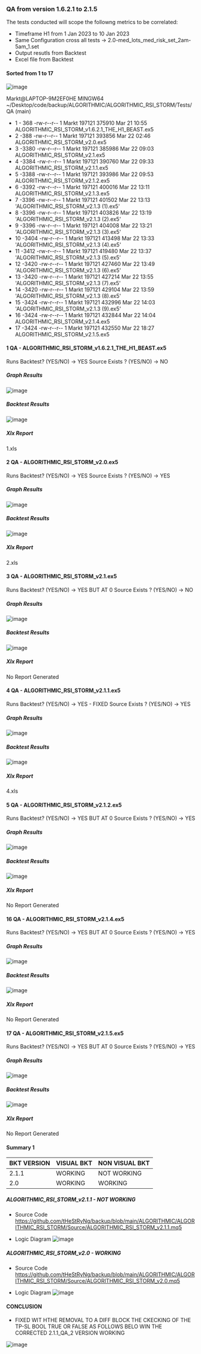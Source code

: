 ### QA from version 1.6.2.1 to 2.1.5
The tests conducted will scope the followng metrics to be correlated:

- Timeframe H1 from 1 Jan 2023 to 10 Jan 2023
- Same Configuration cross all tests -> 2.0-med_lots_med_risk_set_2am-5am_1.set
- Output resutls from Backtest
- Excel file from Backtest

#### Sorted from 1 to 17

![image](https://user-images.githubusercontent.com/118682909/227040873-960b441f-e446-4b3a-8972-8b25e1a02106.png)


Markt@LAPTOP-9M2EF0HE MINGW64 ~/Desktop/code/backup/ALGORITHMIC/ALGORITHMIC_RSI_STORM/Tests/QA (main)

- 1 - 368 -rw-r--r-- 1 Markt 197121 375910 Mar 21 10:55  ALGORITHMIC_RSI_STORM_v1.6.2.1_THE_H1_BEAST.ex5
- 2 -388 -rw-r--r-- 1 Markt 197121 393856 Mar 22 02:46  ALGORITHMIC_RSI_STORM_v2.0.ex5
- 3 -3380 -rw-r--r-- 1 Markt 197121 385986 Mar 22 09:03  ALGORITHMIC_RSI_STORM_v2.1.ex5
- 4 -3384 -rw-r--r-- 1 Markt 197121 390760 Mar 22 09:33  ALGORITHMIC_RSI_STORM_v2.1.1.ex5
- 5 -3388 -rw-r--r-- 1 Markt 197121 393986 Mar 22 09:53  ALGORITHMIC_RSI_STORM_v2.1.2.ex5
- 6 -3392 -rw-r--r-- 1 Markt 197121 400016 Mar 22 13:11  ALGORITHMIC_RSI_STORM_v2.1.3.ex5
- 7 -3396 -rw-r--r-- 1 Markt 197121 401502 Mar 22 13:13 'ALGORITHMIC_RSI_STORM_v2.1.3 (1).ex5'
- 8 -3396 -rw-r--r-- 1 Markt 197121 403826 Mar 22 13:19 'ALGORITHMIC_RSI_STORM_v2.1.3 (2).ex5'
- 9 -3396 -rw-r--r-- 1 Markt 197121 404008 Mar 22 13:21 'ALGORITHMIC_RSI_STORM_v2.1.3 (3).ex5'
- 10 -3404 -rw-r--r-- 1 Markt 197121 413498 Mar 22 13:33 'ALGORITHMIC_RSI_STORM_v2.1.3 (4).ex5'
- 11 -3412 -rw-r--r-- 1 Markt 197121 419480 Mar 22 13:37 'ALGORITHMIC_RSI_STORM_v2.1.3 (5).ex5'
- 12 -3420 -rw-r--r-- 1 Markt 197121 427460 Mar 22 13:49 'ALGORITHMIC_RSI_STORM_v2.1.3 (6).ex5'
- 13 -3420 -rw-r--r-- 1 Markt 197121 427214 Mar 22 13:55 'ALGORITHMIC_RSI_STORM_v2.1.3 (7).ex5'
- 14 -3420 -rw-r--r-- 1 Markt 197121 429104 Mar 22 13:59 'ALGORITHMIC_RSI_STORM_v2.1.3 (8).ex5'
- 15 -3424 -rw-r--r-- 1 Markt 197121 432996 Mar 22 14:03 'ALGORITHMIC_RSI_STORM_v2.1.3 (9).ex5'
- 16 -3424 -rw-r--r-- 1 Markt 197121 432844 Mar 22 14:04  ALGORITHMIC_RSI_STORM_v2.1.4.ex5
- 17 -3424 -rw-r--r-- 1 Markt 197121 432550 Mar 22 18:27  ALGORITHMIC_RSI_STORM_v2.1.5.ex5

#### 1 QA - ALGORITHMIC_RSI_STORM_v1.6.2.1_THE_H1_BEAST.ex5
Runs Backtest? (YES/NO) -> YES
Source Exists ? (YES/NO) -> NO

##### Graph Results
![image](https://user-images.githubusercontent.com/118682909/227041295-8a059a7b-b805-458c-85a1-ed95b590b939.png)

##### Backtest Results
![image](https://user-images.githubusercontent.com/118682909/227041350-9cb57c2f-ceed-42de-86db-8a81cf2dd61b.png)

##### Xlx Report
1.xls

#### 2 QA - ALGORITHMIC_RSI_STORM_v2.0.ex5
Runs Backtest? (YES/NO) -> YES
Source Exists ? (YES/NO) -> YES

##### Graph Results
![image](https://user-images.githubusercontent.com/118682909/227041614-751fa276-cd98-4981-9d15-e9caeae0ea15.png)

##### Backtest Results
![image](https://user-images.githubusercontent.com/118682909/227041647-883025b7-081c-4eb8-b874-e97a7a364a23.png)

##### Xlx Report
2.xls

#### 3 QA - ALGORITHMIC_RSI_STORM_v2.1.ex5
Runs Backtest? (YES/NO) -> YES BUT AT 0
Source Exists ? (YES/NO) -> NO

##### Graph Results
![image](https://user-images.githubusercontent.com/118682909/227041842-26fccb35-14c7-44af-b2d1-0bfe07545ad1.png)

##### Backtest Results
![image](https://user-images.githubusercontent.com/118682909/227041873-c69c85f4-7185-431c-8d92-0a2b620b232c.png)

##### Xlx Report
No Report Generated

#### 4 QA - ALGORITHMIC_RSI_STORM_v2.1.1.ex5
Runs Backtest? (YES/NO) -> YES - FIXED
Source Exists ? (YES/NO) -> YES

##### Graph Results
![image](https://user-images.githubusercontent.com/118682909/227058961-8f637853-b771-41e4-b5d0-ad6f07223ecb.png)

##### Backtest Results
![image](https://user-images.githubusercontent.com/118682909/227058998-37729119-886b-4585-a734-c856b08d8f32.png)

##### Xlx Report
4.xls

#### 5 QA - ALGORITHMIC_RSI_STORM_v2.1.2.ex5
Runs Backtest? (YES/NO) -> YES BUT AT 0
Source Exists ? (YES/NO) -> YES

##### Graph Results
![image](https://user-images.githubusercontent.com/118682909/227042237-e3b619a9-f98e-4372-83a1-c7fdd8fca89a.png)

##### Backtest Results
![image](https://user-images.githubusercontent.com/118682909/227042114-0a870fd8-6f47-4d30-82ad-227486d15032.png)
##### Xlx Report
No Report Generated

#### 16 QA - ALGORITHMIC_RSI_STORM_v2.1.4.ex5
Runs Backtest? (YES/NO) -> YES BUT AT 0
Source Exists ? (YES/NO) -> YES

##### Graph Results
![image](https://user-images.githubusercontent.com/118682909/227042620-78ef557b-f23f-4a80-b35e-ad79f59587c7.png)

##### Backtest Results
![image](https://user-images.githubusercontent.com/118682909/227042114-0a870fd8-6f47-4d30-82ad-227486d15032.png)

##### Xlx Report
No Report Generated

#### 17 QA - ALGORITHMIC_RSI_STORM_v2.1.5.ex5
Runs Backtest? (YES/NO) -> YES BUT AT 0
Source Exists ? (YES/NO) -> YES

##### Graph Results
![image](https://user-images.githubusercontent.com/118682909/227058712-a2eb3f7b-3280-4732-876a-4d7b0970a15e.png)

##### Backtest Results
![image](https://user-images.githubusercontent.com/118682909/227058743-b0c12704-3744-4bb5-b27b-ce5105d4e9fb.png)

##### Xlx Report
No Report Generated


#### Summary 1

| BKT VERSION | VISUAL BKT | NON VISUAL BKT |
| -------- | -------- | -------- |
|  2.1.1 | WORKING | NOT WORKING |
|  2.0 | WORKING |  WORKING |

##### ALGORITHMIC_RSI_STORM_v2.1.1 - NOT WORKING

- Source Code 
https://github.com/tHeStRyNg/backup/blob/main/ALGORITHMIC/ALGORITHMIC_RSI_STORM/Source/ALGORITHMIC_RSI_STORM_v2.1.1.mq5

- Logic Diagram
![image](https://user-images.githubusercontent.com/118682909/227044683-95392f40-7989-4d9f-9fe6-a4a7ca3f39ce.png)

##### ALGORITHMIC_RSI_STORM_v2.0  - WORKING
- Source Code
https://github.com/tHeStRyNg/backup/blob/main/ALGORITHMIC/ALGORITHMIC_RSI_STORM/Source/ALGORITHMIC_RSI_STORM_v2.0.mq5

- Logic Diagram
![image](https://user-images.githubusercontent.com/118682909/227044796-77975a31-dbaa-4a24-93d1-d9846d7ef38e.png)

#### CONCLUSION
- FIXED WIT HTHE REMOVAL TO A DIFF BLOCK THE CKECKING OF THE TP-SL BOOL TRUE OR FALSE AS FOLLOWS BELO WIN THE CORRECTED 2.1.1_QA_2 VERSION WORKING

![image](https://user-images.githubusercontent.com/118682909/227050749-074ded59-1502-4f91-94ab-71599dc6d38a.png)
